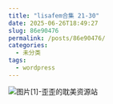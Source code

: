 ```yaml
---
title: "lisafem合集 21-30"
date: 2025-06-26T18:49:27
slug: 86e90476
permalink: /posts/86e90476/
categories:
  - 未分类
tags:
  - wordpress
---
```


![图片[1]-歪歪的耽美资源站](/images/wp/86e90476-818c8b27.jpg)
